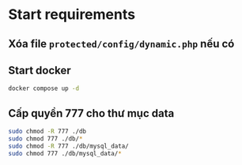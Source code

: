 # Start requirements

## Xóa file `protected/config/dynamic.php` nếu có

## Start docker

```bash
docker compose up -d
```

## Cấp quyền 777 cho thư mục data

```bash
sudo chmod -R 777 ./db
sudo chmod 777 ./db/*
sudo chmod -R 777 ./db/mysql_data/
sudo chmod 777 ./db/mysql_data/*
```
